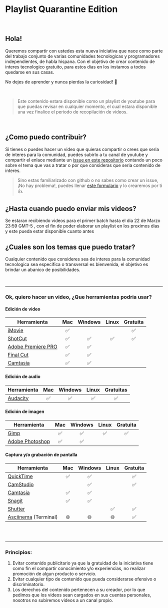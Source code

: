 # Playlist Quarantine Edition

<br/>

## Hola!

Queremos compartir con ustedes esta nueva iniciativa que nace como parte del trabajo conjunto de varias comunidades tecnologicas y programadores independientes, de habla hispana. Con el objetivo de crear contenido de interes tecnologico gratuito, para estos dias en los instamos a todos quedarse en sus casas. 

No dejes de aprender y nunca pierdas la curiosidad! 💪

<br/>

> Este contenido estara disponible como un playlist de youtube para que puedas revisar en cualquier momento, el cual estara disponible una vez finalice el periodo de recopilación de videos.

<br/>

## ¿Como puedo contribuir? 

Si tienes o puedes hacer un video que quieras compartir o crees que seria de interes para la comunidad, puedes subirlo a tu canal de youtube y compartir el enlace mediante un [issue en este repositorio](https://github.com/peruanosdev/playlist-quarantine-edition/issues) contando un poco sobre el tema que vas a tratar o por que consideras que seria contenido de interes.

> Sino estas familiarizado con github o no sabes como crear un issue, ¡No hay problema!, puedes llenar [este formulario](https://docs.google.com/forms/d/e/1FAIpQLSfZhySZwHHGYA0HQp-cVglk7t2U6kNj4Zheg60nJDXkSdtDZw/viewform) y lo crearemos por ti 👍. 

## ¿Hasta cuando puedo enviar mis videos?

Se estaran recibiendo videos para el primer batch hasta el dia 22 de Marzo 23:59 GMT-5 , con el fin de poder elaborar un playlist en los proximos dias y este pueda estar disponible cuanto antes

## ¿Cuales son los temas que puedo tratar?

Cualquier contenido que consideres sea de interes para la comunidad tecnologica sea especifica o transversal es bienvenida, el objetivo es brindar un abanico de posibilidades.


<br/>

<hr/>

### Ok, quiero hacer un video, ¿Que herramientas podria usar?

#### Edición de video

| Herramienta                                                           | Mac | Windows | Linux | Gratuita  |
| --------------------------------------------------------------------- | :-: | :-----: | :---: | :-------: |
| [iMovie](https://www.apple.com/co/imovie/)                            | ✅  |         |       |    ✅     |
| [ShotCut](https://shotcut.org/)                                       | ✅  |   ✅    |  ✅   |    ✅     |
| [Adobe Premiere PRO](https://www.adobe.com/la/products/premiere.html) | ✅  |   ✅    |       |           |
| [Final Cut](https://www.apple.com/la/final-cut-pro/)                  | ✅  |   ✅    |       |           |
| [Camtasia](https://www.techsmith.com/video-editor.html)               | ✅  |   ✅    |       |           |

#### Edición de audio

| Herramienta                               | Mac | Windows | Linux | Gratuitas |
| ----------------------------------------- | :-: | :-----: | :---: | :-------: |
| [Audacity](https://www.audacityteam.org/) | ✅  |   ✅    |  ✅   |    ✅     |

#### Edición de imagen

| Herramienta                                                         | Mac | Windows | Linux | Gratuita  |
| ------------------------------------------------------------------- | :-: | :-----: | :---: | :-------: |
| [Gimp](https://www.gimp.org/)                                       | ✅  |   ✅    |  ✅   |    ✅     |
| [Adobe Photoshop](https://www.adobe.com/es/products/photoshop.html) | ✅  |   ✅    |       |           |

#### Captura y/o grabación de pantalla

| Herramienta                                             | Mac | Windows | Linux | Gratuita |
| ------------------------------------------------------- | :-: | :-----: | :---: | :------: |
| [QuickTime](https://support.apple.com/quicktime)        | ✅  |   ✅    |       |    ✅    |
| [CamStudio](https://camstudio.org/)                     |     |   ✅    |       |    ✅    |
| [Camtasia](https://www.techsmith.com/video-editor.html) | ✅  |   ✅    |       |          |
| [Snagit](https://www.techsmith.com/screen-capture.html) | ✅  |   ✅    |       |          |
| [Shutter](https://shutter-project.org/)                 |     |         |  ✅   |    ✅    |
| [Asciinema](https://asciinema.org/) (Terminal)          | 🌐  |   🌐    |  🌐   |    ✅    |

<br/>
<br/>
<hr/>


### Principios:

1. Evitar contenido publicitario ya que la gratuidad de la iniciativa tiene como fin el compartir conocimiento y/o experiencias, no realizar promoción de algun producto o servicio.
2. Evitar cualquier tipo de contenido que pueda considerarse ofensivo o discriminatorio.
3. Los derechos del contenido pertenecen a su creador, por lo que pedimos que los videos sean cargados en sus cuentas personales, nosotros no subiremos videos a un canal propio.


